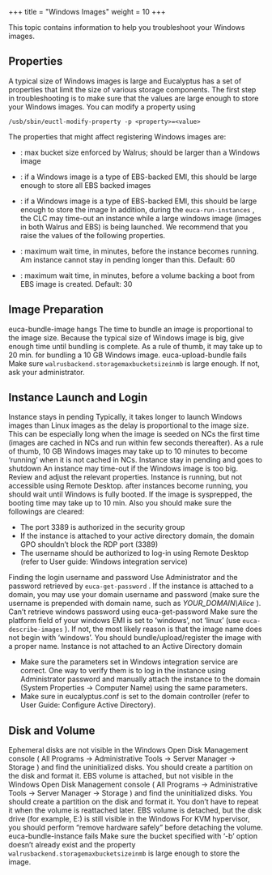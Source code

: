 +++
title = "Windows Images"
weight = 10
+++

This topic contains information to help you troubleshoot your Windows images.
## Properties
A typical size of Windows images is large and Eucalyptus has a set of properties that limit the size of various storage components. The first step in troubleshooting is to make sure that the values are large enough to store your Windows images. You can modify a property using 


    /usb/sbin/euctl-modify-property -p <property>=<value>

The properties that might affect registering Windows images are: 



* : max bucket size enforced by Walrus; should be larger than a Windows image 
* : if a Windows image is a type of EBS-backed EMI, this should be large enough to store all EBS backed images 
* : if a Windows image is a type of EBS-backed EMI, this should be large enough to store the image 
In addition, during the `euca-run-instances` , the CLC may time-out an instance while a large windows image (images in both Walrus and EBS) is being launched. We recommend that you raise the values of the following properties. 



* : maximum wait time, in minutes, before the instance becomes running. Am instance cannot stay in pending longer than this. Default: 60 
* : maximum wait time, in minutes, before a volume backing a boot from EBS image is created. Default: 30 

## Image Preparation

euca-bundle-image hangs
 The time to bundle an image is proportional to the image size. Because the typical size of Windows image is big, give enough time until bundling is complete. As a rule of thumb, it may take up to 20 min. for bundling a 10 GB Windows image. 
euca-upload-bundle fails
 Make sure `walrusbackend.storagemaxbucketsizeinmb` is large enough. If not, ask your administrator. 

## Instance Launch and Login

Instance stays in pending
 Typically, it takes longer to launch Windows images than Linux images as the delay is proportional to the image size. This can be especially long when the image is seeded on NCs the first time (images are cached in NCs and run within few seconds thereafter). As a rule of thumb, 10 GB Windows images may take up to 10 minutes to become ‘running’ when it is not cached in NCs. 
Instance stay in pending and goes to shutdown
 An instance may time-out if the Windows image is too big. Review and adjust the relevant properties. 
Instance is running, but not accessible using Remote Desktop.
 after instances become running, you should wait until Windows is fully booted. If the image is sysprepped, the booting time may take up to 10 min. Also you should make sure the followings are cleared: 

* The port 3389 is authorized in the security group 
* If the instance is attached to your active directory domain, the domain GPO shouldn’t block the RDP port (3389) 
* The username should be authorized to log-in using Remote Desktop (refer to User guide: Windows integration service) 

Finding the login username and password
 Use Administrator and the password retrieved by `euca-get-password` . If the instance is attached to a domain, you may use your domain username and password (make sure the username is prepended with domain name, such as *YOUR_DOMAIN\Alice* ). 
Can’t retrieve windows password using euca-get-password
 Make sure the platform field of your windows EMI is set to ‘windows’, not ‘linux’ (use `euca-describe-images` ). If not, the most likely reason is that the image name does not begin with ‘windows’. You should bundle/upload/register the image with a proper name. 
Instance is not attached to an Active Directory domain
 

* Make sure the parameters set in Windows integration service are correct. One way to verify them is to log in the instance using Administrator password and manually attach the instance to the domain (System Properties -> Computer Name) using the same parameters. 
* Make sure in eucalyptus.conf is set to the domain controller (refer to User Guide: Configure Active Directory). 


## Disk and Volume

Ephemeral disks are not visible in the Windows
 Open Disk Management console ( All Programs -> Administrative Tools -> Server Manager -> Storage ) and find the uninitialized disks. You should create a partition on the disk and format it. 
EBS volume is attached, but not visible in the Windows
 Open Disk Management console ( All Programs -> Administrative Tools -> Server Manager -> Storage ) and find the uninitialized disks. You should create a partition on the disk and format it. You don’t have to repeat it when the volume is reattached later. 
EBS volume is detached, but the disk drive (for example, E:\) is still visible in the Windows
 For KVM hypervisor, you should perform “remove hardware safely” before detaching the volume. 
euca-bundle-instance fails
 Make sure the bucket specified with ‘-b’ option doesn’t already exist and the property `walrusbackend.storagemaxbucketsizeinmb` is large enough to store the image. 
